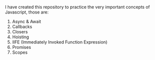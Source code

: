 I have created this repository to practice the very important concepts of Javascript, those are:
1. Async & Await
2. Callbacks
3. Closers
4. Hoisting
5. IIFE (Immediately Invoked Function Expression)
6. Promises
7. Scopes
